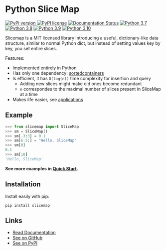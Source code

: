 # Python Slice Map

[//]: # (To get badges go to https://shields.io/ and use https://pypi.org/pypi/slicemap/json as data url. Query fields using dot as the separator.)

[![PyPi version](https://img.shields.io/badge/dynamic/json?label=latest&query=info.version&url=https%3A%2F%2Fpypi.org%2Fpypi%2Fslicemap%2Fjson)](https://pypi.org/project/slicemap)
[![PyPI license](https://img.shields.io/badge/dynamic/json?label=license&query=info.license&url=https%3A%2F%2Fpypi.org%2Fpypi%2Fslicemap%2Fjson)](https://pypi.org/project/slicemap/)
[![Documentation Status](https://readthedocs.org/projects/slicemap/badge/?version=latest)](https://slicemap.readthedocs.io/en/latest/?badge=latest)
[![Python 3.7](https://github.com/gahaalt/slicemap/actions/workflows/python37.yaml/badge.svg)](https://github.com/gahaalt/slicemap/actions/workflows/python37.yaml)
[![Python 3.8](https://github.com/gahaalt/slicemap/actions/workflows/python38.yaml/badge.svg)](https://github.com/gahaalt/slicemap/actions/workflows/python38.yaml)
[![Python 3.9](https://github.com/gahaalt/slicemap/actions/workflows/python39.yaml/badge.svg)](https://github.com/gahaalt/slicemap/actions/workflows/python39.yaml)
[![Python 3.10](https://github.com/gahaalt/slicemap/actions/workflows/python310.yaml/badge.svg)](https://github.com/gahaalt/slicemap/actions/workflows/python310.yaml)

Slicemap is a MIT licensed library introducing a useful, dictionary-like data structure,
similar to normal Python dict, but instead of setting values key by key, you set entire slices.

Features:

* Implemented entirely in Python
* Has only one dependency: [sortedcontainers](https://grantjenks.com/docs/sortedcontainers/)
* Is efficient, it has ``O(log(n))`` time complexity for insertion and query
    * Adding new slices might make old ones become redundant
    * ``n`` correspondes to the maximal number of slices present in SliceMap at a time
* Makes life easier, see [applications](https://slicemap.readthedocs.io/en/latest/applications/)

## Example

```py
>>> from slicemap import SliceMap
>>> sm = SliceMap()
>>> sm[-3:3] = 0.1
>>> sm[6.5:] = "Hello, SliceMap"
>>> sm[0]
0.1
>>> sm[10]
'Hello, SliceMap'
```

**See more examples in [Quick Start](https://slicemap.readthedocs.io/en/latest/quick_start/).**


## Installation

Install easily with pip:

```
pip install slicemap
```

## Links

* [Read Documentation](https://slicemap.readthedocs.io/en/latest/quick_start/)
* [See on GitHub](https://github.com/gahaalt/slicemap/)
* [See on PyPI](https://pypi.org/project/slicemap/)
